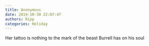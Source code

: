```yaml
---
title: Anonymous
date: 2019-10-30 22:07:47
authors: Ripp
categories: Holiday
---
```


 Her tattoo is nothing to the mark of the beast Burrell has on his soul